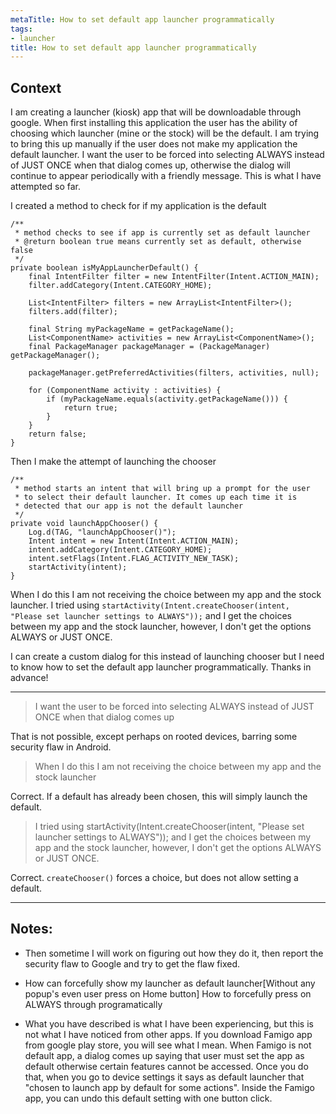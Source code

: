 ```yaml
---
metaTitle: How to set default app launcher programmatically
tags:
- launcher
title: How to set default app launcher programmatically
---
```


## Context

I am creating a launcher (kiosk) app that will be downloadable through google. When first installing this application the user has the ability of choosing which launcher (mine or the stock) will be the default. I am trying to bring this up manually if the user does not make my application the default launcher. I want the user to be forced into selecting ALWAYS instead of JUST ONCE when that dialog comes up, otherwise the dialog will continue to appear periodically with a friendly message. This is what I have attempted so far.


I created a method to check for if my application is the default



```
/**
 * method checks to see if app is currently set as default launcher
 * @return boolean true means currently set as default, otherwise false
 */ 
private boolean isMyAppLauncherDefault() {
    final IntentFilter filter = new IntentFilter(Intent.ACTION_MAIN);
    filter.addCategory(Intent.CATEGORY_HOME);

    List<IntentFilter> filters = new ArrayList<IntentFilter>();
    filters.add(filter);

    final String myPackageName = getPackageName();
    List<ComponentName> activities = new ArrayList<ComponentName>();
    final PackageManager packageManager = (PackageManager) getPackageManager();

    packageManager.getPreferredActivities(filters, activities, null);

    for (ComponentName activity : activities) {
        if (myPackageName.equals(activity.getPackageName())) {
            return true;
        }
    }
    return false;
}   

```

Then I make the attempt of launching the chooser



```
/**
 * method starts an intent that will bring up a prompt for the user
 * to select their default launcher. It comes up each time it is
 * detected that our app is not the default launcher
 */
private void launchAppChooser() {
    Log.d(TAG, "launchAppChooser()");
    Intent intent = new Intent(Intent.ACTION_MAIN);
    intent.addCategory(Intent.CATEGORY_HOME);
    intent.setFlags(Intent.FLAG_ACTIVITY_NEW_TASK);
    startActivity(intent);
}

```

When I do this I am not receiving the choice between my app and the stock launcher. I tried using `startActivity(Intent.createChooser(intent, "Please set launcher settings to ALWAYS"));` and I get the choices between my app and the stock launcher, however, I don't get the options ALWAYS or JUST ONCE.


I can create a custom dialog for this instead of launching chooser but I need to know how to set the default app launcher programmatically. Thanks in advance!



---


> 
> I want the user to be forced into selecting ALWAYS instead of JUST ONCE when that dialog comes up
> 
> 
> 


That is not possible, except perhaps on rooted devices, barring some security flaw in Android.



> 
> When I do this I am not receiving the choice between my app and the stock launcher
> 
> 
> 


Correct. If a default has already been chosen, this will simply launch the default.



> 
> I tried using startActivity(Intent.createChooser(intent, "Please set launcher settings to ALWAYS")); and I get the choices between my app and the stock launcher, however, I don't get the options ALWAYS or JUST ONCE.
> 
> 
> 


Correct. `createChooser()` forces a choice, but does not allow setting a default.



---

## Notes:

- Then sometime I will work on figuring out how they do it, then report the security flaw to Google and try to get the flaw fixed.


- How can forcefully show my launcher as default launcher[Without any popup's even user press on Home button]
How to forcefully press on ALWAYS through programatically


- What you have described is what I have been experiencing, but this is not what I have noticed from other apps. If you download Famigo app from google play store, you will see what I mean. When Famigo is not default app, a dialog comes up saying that user must set the app as default otherwise certain features cannot be accessed. Once you do that, when you go to device settings it says as default launcher that "chosen to launch app by default for some actions". Inside the Famigo app, you can undo this default setting with one button click.


